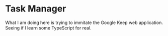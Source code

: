 # Task Manager

What I am doing here is trying to immitate the Google Keep web application. Seeing if I learn some TypeScript for real.
